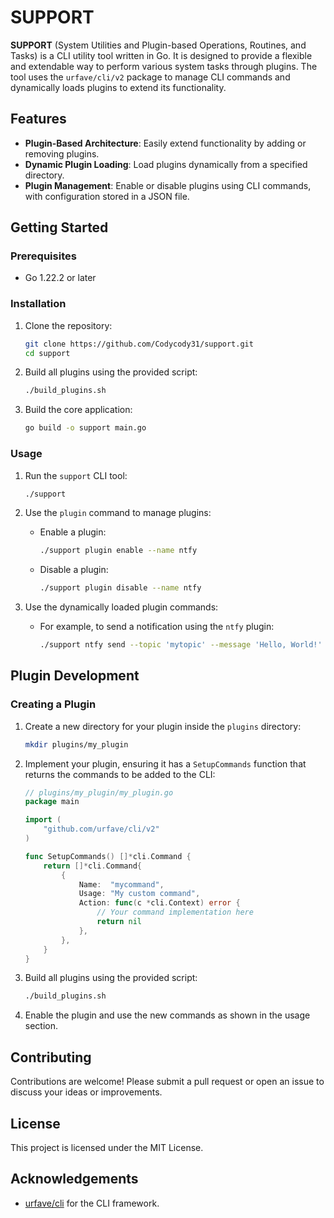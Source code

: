 # SUPPORT

**SUPPORT** (System Utilities and Plugin-based Operations, Routines, and Tasks) is a CLI utility tool written in Go. It is designed to provide a flexible and extendable way to perform various system tasks through plugins. The tool uses the `urfave/cli/v2` package to manage CLI commands and dynamically loads plugins to extend its functionality.

## Features

- **Plugin-Based Architecture**: Easily extend functionality by adding or removing plugins.
- **Dynamic Plugin Loading**: Load plugins dynamically from a specified directory.
- **Plugin Management**: Enable or disable plugins using CLI commands, with configuration stored in a JSON file.

## Getting Started

### Prerequisites

- Go 1.22.2 or later

### Installation

1. Clone the repository:

    ```sh
    git clone https://github.com/Codycody31/support.git
    cd support
    ```

2. Build all plugins using the provided script:

    ```sh
    ./build_plugins.sh
    ```

3. Build the core application:

    ```sh
    go build -o support main.go
    ```

### Usage

1. Run the `support` CLI tool:

    ```sh
    ./support
    ```

2. Use the `plugin` command to manage plugins:
    - Enable a plugin:

      ```sh
      ./support plugin enable --name ntfy
      ```

    - Disable a plugin:

      ```sh
      ./support plugin disable --name ntfy
      ```

3. Use the dynamically loaded plugin commands:
    - For example, to send a notification using the `ntfy` plugin:

      ```sh
      ./support ntfy send --topic 'mytopic' --message 'Hello, World!'
      ```

## Plugin Development

### Creating a Plugin

1. Create a new directory for your plugin inside the `plugins` directory:

    ```sh
    mkdir plugins/my_plugin
    ```

2. Implement your plugin, ensuring it has a `SetupCommands` function that returns the commands to be added to the CLI:

    ```go
    // plugins/my_plugin/my_plugin.go
    package main

    import (
        "github.com/urfave/cli/v2"
    )

    func SetupCommands() []*cli.Command {
        return []*cli.Command{
            {
                Name:  "mycommand",
                Usage: "My custom command",
                Action: func(c *cli.Context) error {
                    // Your command implementation here
                    return nil
                },
            },
        }
    }
    ```

3. Build all plugins using the provided script:

    ```sh
    ./build_plugins.sh
    ```

4. Enable the plugin and use the new commands as shown in the usage section.

## Contributing

Contributions are welcome! Please submit a pull request or open an issue to discuss your ideas or improvements.

## License

This project is licensed under the MIT License.

## Acknowledgements

- [urfave/cli](https://github.com/urfave/cli) for the CLI framework.

